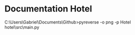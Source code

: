 # Documentation Hotel


C:\Users\Gabriel\Documents\Github>pyreverse -o png -p Hotel hotel\src\main.py